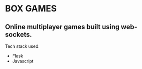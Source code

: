 # BOX GAMES

## Online multiplayer games built using web-sockets.

Tech stack used:
<ul>
    <li>Flask</li>
    <li>Javascript</li>
</ul>